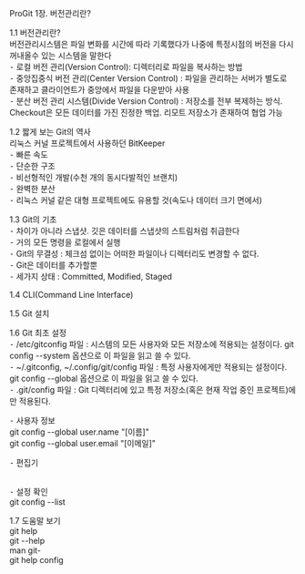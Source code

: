 ProGit 1장. 버전관리란?

1.1 버전관리란?</br>
버전관리시스템은 파일 변화를 시간에 따라 기록했다가 나중에 특정시점의 버전을 다시 꺼내올수 있는 시스템을 말한다</br>
⁃ 로컬 버전 관리(Version Control): 디렉터리로 파일을 복사하는 방법</br>
⁃ 중앙집중식 버전 관리(Center Version Control) : 파일을 관리하는 서버가 별도로 존재하고 클라이언트가 중앙에서 파일을 다운받아 사용</br>
⁃ 분산 버전 관리 시스템(Divide Version Control) : 저장소를 전부 복제하는 방식. Checkout은 모든 데이터를 가진 진정한 백업. 리모트 저장소가 존재하여 협업 가능</br> 

1.2 짧게 보는 Git의 역사</br>
리눅스 커널 프로젝트에서 사용하던 BitKeeper</br>
⁃ 빠른 속도</br>
⁃ 단순한 구조</br>
⁃ 비선형적인 개발(수천 개의 동시다발적인 브랜치)</br>
⁃ 완벽한 분산</br>
⁃ 리눅스 커널 같은 대형 프로젝트에도 유용할 것(속도나 데이터 크기 면에서)</br>

1.3 Git의 기초</br>
⁃ 차이가 아니라 스냅샷. 깃은 데이터를 스냅샷의 스트림처럼 취급한다</br>
⁃ 거의 모든 명령을 로컬에서 실행</br>
⁃ Git의 무결성 : 체크섬 없이는 어떠한 파일이나 디렉터리도 변경할 수 없다. </br>
⁃ Git은 데이터를 추가할뿐 </br>
⁃ 세가지 상태 : Committed, Modified, Staged </br>

1.4 CLI(Command Line Interface) </br>

1.5 Git 설치</br>

1.6 Git 최초 설정</br>
⁃ /etc/gitconfig 파일 : 시스템의 모든 사용자와 모든 저장소에 적용되는 설정이다. git config --system 옵션으로 이 파일을 읽고 쓸 수 있다.</br>
⁃ ~/.gitconfig, ~/.config/git/config 파일 : 특정 사용자에게만 적용되는 설정이다. git config --global 옵션으로 이 파일을 읽고 쓸 수 있다.</br>
⁃ .git/config 파일 : Git 디렉터리에 있고 특정 저장소(혹은 현재 작업 중인 프로젝트)에만 적용된다.</br>

⁃ 사용자 정보</br>
git config --global user.name "[이름]"</br>
git config --global user.email "[이메일]"</br>

⁃ 편집기</br></br>

⁃ 설정 확인</br>
git config --list</br>

1.7 도움말 보기</br>
git help <verb></br>
git <verb> --help</br>
man git-<verb></br>
git help config</br>
